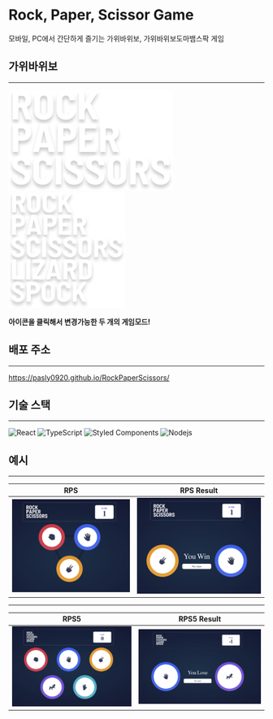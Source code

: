 # Rock, Paper, Scissor Game

모바일, PC에서 간단하게 즐기는 가위바위보, 가위바위보도마뱀스팍 게임

## 가위바위보

---

![icon] ![bicon]

**아이콘을 클릭해서 변경가능한 두 개의 게임모드!**

## 배포 주소

---

<https://pasly0920.github.io/RockPaperScissors/>

## 기술 스택

---

![React](https://img.shields.io/badge/react-61DAFB?style=for-the-badge&logo=react&logoColor=black)
![TypeScript](https://img.shields.io/badge/typescript-%23007ACC.svg?style=for-the-badge&logo=typescript&logoColor=white)
![Styled Components](https://img.shields.io/badge/styled--components-DB7093?style=for-the-badge&logo=styled-components&logoColor=white)
![Nodejs](https://img.shields.io/badge/node.js-339933?style=for-the-badge&logo=Node.js&logoColor=white)

## 예시

---

|  RPS   |  RPS Result  |
| :----: | :----------: |
| ![RPS] | ![RPSResult] |

---

|  RPS5   |  RPS5 Result  |
| :-----: | :-----------: |
| ![RPS5] | ![RPS5Result] |

<!-- Image References -->

[icon]: src/assets/images/logo.svg
[bicon]: src/assets/images/logo-bonus.svg
[rps]: src/assets/images/RPS.png
[rpsresult]: src/assets/images/RPSResult.png
[rps5]: src/assets/images/RPS5.png
[rps5result]: src/assets/images/RPS5Result.png
